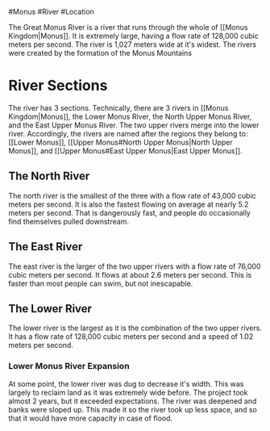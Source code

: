 #Monus #River #Location 

The Great Monus River is a river that runs through the whole of [[Monus Kingdom|Monus]]. It is extremely large, having a flow rate of 128,000 cubic meters per second. The river is 1,027 meters wide at it's widest. The rivers were created by the formation of the Monus Mountains
# River Sections
The river has 3 sections. Technically, there are 3 rivers in [[Monus Kingdom|Monus]], the Lower Monus River, the North Upper Monus River, and the East Upper Monus River. The two upper rivers merge into the lower river. Accordingly, the rivers are named after the regions they belong to: [[Lower Monus]], [[Upper Monus#North Upper Monus|North Upper Monus]], and [[Upper Monus#East Upper Monus|East Upper Monus]].
## The North River
The north river is the smallest of the three with a flow rate of 43,000 cubic meters per second. It is also the fastest flowing on average at nearly 5.2 meters per second. That is dangerously fast, and people do occasionally find themselves pulled downstream.
## The East River
The east river is the larger of the two upper rivers with a flow rate of 76,000 cubic meters per second. It flows at about 2.6 meters per second. This is faster than most people can swim, but not inescapable.
## The Lower River
The lower river is the largest as it is the combination of the two upper rivers. It has a flow rate of 128,000 cubic meters per second and a speed of 1.02 meters per second.
### Lower Monus River Expansion
At some point, the lower river was dug to decrease it's width. This was largely to reclaim land as it was extremely wide before. The project took almost 2 years, but it exceeded expectations. The river was deepened and banks were sloped up. This made it so the river took up less space, and so that it would have more capacity in case of flood.